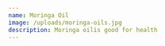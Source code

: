 ```yaml
---
name: Moringa Oil
image: /uploads/moringa-oils.jpg
description: Moringa oilis good for health
---
```

